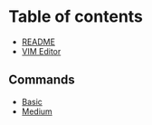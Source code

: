 # Table of contents

* [README](README.md)
* [VIM Editor](vim-editor.md)

## Commands

* [Basic](commands/basic.md)
* [Medium](commands/medium.md)
